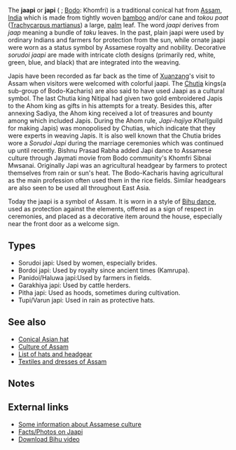 The **jaapi** or **japi** ( ; [Bodo](Bodo_culture "wikilink"): Khomfri)
is a traditional conical hat from [Assam](Assam "wikilink"),
[India](India "wikilink") which is made from tightly woven
[bamboo](bamboo "wikilink") and/or cane and *tokou paat* ([Trachycarpus
martianus](Trachycarpus_martianus "wikilink")) a large,
[palm](Palm_(plant) "wikilink") leaf. The word *jaapi* derives from
*jaap* meaning a bundle of *taku* leaves. In the past, plain jaapi were
used by ordinary Indians and farmers for protection from the sun, while
ornate jaapi were worn as a status symbol by Assamese royalty and
nobility. Decorative *sorudoi jaapi* are made with intricate cloth
designs (primarily red, white, green, blue, and black) that are
integrated into the weaving.

Japis have been recorded as far back as the time of
[Xuanzang](Xuanzang "wikilink")'s visit to Assam when visitors were
welcomed with colorful jaapi. The [Chutia](Chutia_people "wikilink")
kings(a sub-group of Bodo-Kacharis) are also said to have used Jaapi as
a cultural symbol. The last Chutia king Nitipal had given two gold
embroidered Japis to the Ahom king as gifts in his attempts for a
treaty. Besides this, after annexing Sadiya, the Ahom king received a
lot of treasures and bounty among which included Japis. During the Ahom
rule, *Japi-hajiya Khel*(guild for making Japis) was monopolised by
Chutias, which indicate that they were experts in weaving Japis. It is
also well known that the Chutia brides wore a *Sorudoi Japi* during the
marriage ceremonies which was continued up until recently. Bishnu Prasad
Rabha added Japi dance to Assamese culture through Jaymati movie from
Bodo community's Khomfri Sibnai Mwsanai. Originally Japi was an
agricultural headgear by farmers to protect themselves from rain or
sun's heat. The Bodo-Kacharis having agricultural as the main profession
often used them in the rice fields. Similar headgears are also seen to
be used all throughout East Asia.

Today the jaapi is a symbol of Assam. It is worn in a style of [Bihu
dance](Bihu_dance "wikilink"), used as protection against the elements,
offered as a sign of respect in ceremonies, and placed as a decorative
item around the house, especially near the front door as a welcome sign.

## Types

-   Sorudoi japi: Used by women, especially brides.
-   Bordoi japi: Used by royalty since ancient times (Kamrupa).
-   Panidoi/Haluwa japi:Used by farmers in fields.
-   Garakhiya japi: Used by cattle herders.
-   Pitha japi: Used as hoods, sometimes during cultivation.
-   Tupi/Varun japi: Used in rain as protective hats.

## See also

-   [Conical Asian hat](Conical_Asian_hat "wikilink")
-   [Culture of Assam](Culture_of_Assam "wikilink")
-   [List of hats and headgear](List_of_hats_and_headgear "wikilink")
-   [Textiles and dresses of
    Assam](Textiles_and_dresses_of_Assam "wikilink")

## Notes

## External links

-   [Some information about Assamese
    culture](http://www.teafestivalassam.com/generalinfo.html)
-   [Facts/Photos on
    Jaapi](http://www.onlinesivasagar.com/lifestyle/jaapi.html)
-   [Download Bihu
    video](http://wfs02.wapka.mobi/download-42204-0ab50afd6e16f95f93de/Japi%20borokhunot%20(joonbai).mp4)